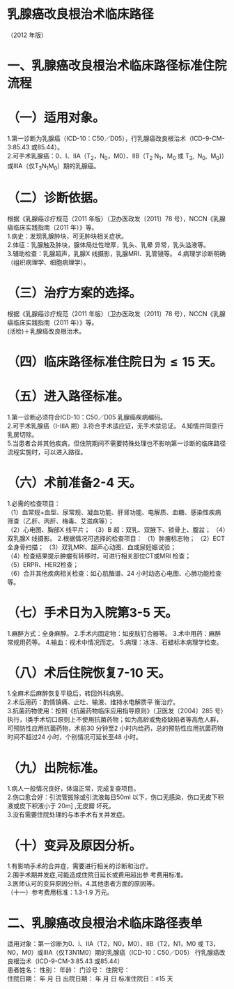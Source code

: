 # 乳腺癌改良根治术临床路径  
（2012 年版）  
# 一、乳腺癌改良根治术临床路径标准住院流程  
# （一）适用对象。  
1.第一诊断为乳腺癌（ICD-10：C50／D05），行乳腺癌改良根治术（ICD-9-CM-3:85.43 或85.44）。  
2.可手术乳腺癌：0、I、IIA（$\mathrm{{T_{2}}}$，$\mathrm{N}_{0}$，M0）、IIB（$\mathrm{{T_{2}}}$ $\mathrm{N_{1}}$，$\mathrm{M}_{0}$ 或 $\mathrm{T_{3},\ \ N_{0},\ \ M_{0}})$）或IIIA（仅$\mathrm{T_{3}N_{1}M_{0}}$）期的乳腺癌。  
# （二）诊断依据。  
根据《乳腺癌诊疗规范（2011 年版）（卫办医政发〔2011〕78 号），NCCN《乳腺癌临床实践指南（2011 年）》等。  
1.病史：发现乳腺肿块，可无肿块相关症状。  
2.体征：乳腺触及肿块，腺体局灶性增厚，乳头、乳晕 异常，乳头溢液等。  
3.辅助检查：乳腺超声，乳腺X 线摄影，乳腺MRI、乳管镜等。 4.病理学诊断明确（组织病理学、细胞病理学）。  
# （三）治疗方案的选择。  
根据《乳腺癌诊疗规范（2011 年版）（卫办医政发〔2011〕78 号），NCCN《乳腺癌临床实践指南（2011 年）》等。  
(活检)＋乳腺癌改良根治术。  
# （四）临床路径标准住院日为${\leqslant}15$ 天。  
# （五）进入路径标准。  
1.第一诊断必须符合ICD-10：C50／D05 乳腺癌疾病编码。  
2.可手术乳腺癌（I-IIIA 期）3.符合手术适应证，无手术禁忌证。 4.知情并同意行乳房切除。  
5.当患者合并其他疾病，但住院期间不需要特殊处理也不影响第一诊断的临床路径流程实施时，可以进入路径。  
# （六）术前准备2-4 天。  
1.必需的检查项目：  
（1）血常规+血型、尿常规、凝血功能、肝肾功能、电解质、血糖、感染性疾病筛查（乙肝、丙肝、梅毒、艾滋病等）；  
（2）心电图、胸部X 线平片； （3）B 超：双乳、双腋下、锁骨上、腹盆； （4）双乳腺X 线摄影。 2.根据情况可选择的检查项目： （1）肿瘤标志物； （2）ECT 全身骨扫描； （3）双乳MRI、超声心动图、血或尿妊娠试验；  
（4）检查结果提示肿瘤有转移时，可进行相关部位CT或MRI 检查；  
（5）ERPR、HER2检查；  
（6）合并其他疾病相关检查：如心肌酶谱、24 小时动态心电图、心肺功能检查等。  
# （七）手术日为入院第3-5 天。  
1.麻醉方式：全身麻醉。 2.手术内固定物：如皮肤钉合器等。  3.术中用药：麻醉常规用药等。 4.输血：视术中情况而定。 5.病理：冰冻、石蜡标本病理学检查。  
# （八）术后住院恢复7-10 天。  
1.全麻术后麻醉恢复平稳后，转回外科病房。  
2.术后用药：酌情镇痛、止吐、输液、维持水电解质平 衡治疗。  
3.抗菌药物使用：按照《抗菌药物临床应用指导原则》（卫医发〔2004〕285 号）执行，Ⅰ类手术切口原则上不使用抗菌药物；如为高龄或免疫缺陷者等高危人群，可预防性应用抗菌药物，术前30 分钟至2 小时内给药，总的预防性应用抗菌药物时间不超过24 小时，个别情况可延长至48 小时。  
# （九）出院标准。  
1.病人一般情况良好，体温正常，完成复查项目。  
2.伤口愈合好：引流管拔除或引流液每日50ml 以下，伤口无感染，伤口无皮下积液或皮下积液小于 $20\mathrm{m}]$ ,无皮瓣 坏死。  
3.没有需要住院处理的与本手术有关并发症。  
# （十）变异及原因分析。  
1.有影响手术的合并症，需要进行相关的诊断和治疗。  
2.围手术期并发症,可能造成住院日延长或费用超出参 考费用标准。  
3.医师认可的变异原因分析。4.其他患者方面的原因等。  
（十一）参考费用标准：1.3-1.9 万元。  
# 二、乳腺癌改良根治术临床路径表单  
适用对象：第一诊断为0、I、IIA（T2，N0，M0）、IIB（T2，N1，M0 或 T3，N0，M0）或IIIA（仅T3N1M0）期的乳腺癌（ICD-10：C50／D05） 行乳腺癌改良根治术（ICD-9-CM-3:85.43 或85.44）  
患者姓名：           性别：    年龄：    门诊号：       住院号：  
住院日期：   年  月  日 出院日期：   年  月   日  标准住院日：≤15 天  
